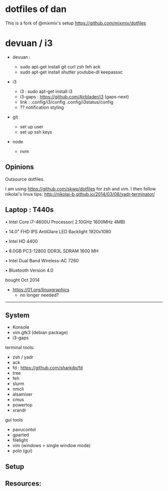 # dotfiles of dan

This is a fork of @mixmix's setup https://github.com/mixmix/dotfiles

# devuan / i3

- devuan : 
  - sudo apt-get install git curl zsh feh ack
  - sudo apt-get install shutter youtube-dl keepassxc

- i3
  - i3 : sudo apt-get install i3
  - i3-gaps : https://github.com/Airblader/i3 (gaps-next)
  - link : .config/i3/config .config/i3status/config
  - ?? notification styling

- git
  - set up user
  - set up ssh keys

- node
  - nvm

## Opinions

Outsource dotfiles.

I am using https://github.com/skwp/dotfiles for zsh and vim.
I then follow nikolai's linux tips: http://nikolai-b.github.io/2014/03/08/yadr-terminator/

## Laptop : T440s

• Intel Core i7-4600U Processor( 2.10GHz 1600MHz 4MB)

• 14.0" FHD IPS AntiGlare LED Backlight 1920x1080

• Intel HD 4400

• 8.0GB PC3-12800 DDR3L SDRAM 1600 MH

• Intel Dual Band Wireless-AC 7260

• Bluetooth Version 4.0

bought Oct 2014

- https://01.org/linuxgraphics
  - no longer needed?

---

## System


- Konsole
- vim.gtk3 (debian package)
- i3-gaps

terminal tools:
  - zsh / yadr
  - ack
  - fd : https://github.com/sharkdp/fd
  - tree
  - feh
  - slurm
  - nmcli
  - alsamixer
  - cmus
  - powertop
  - xrandr

gui tools
  - pavucontol
  - gparted
  - filelight
  - vim (windows > single window mode)
  - polo (gui)

## Setup

## Resources:
